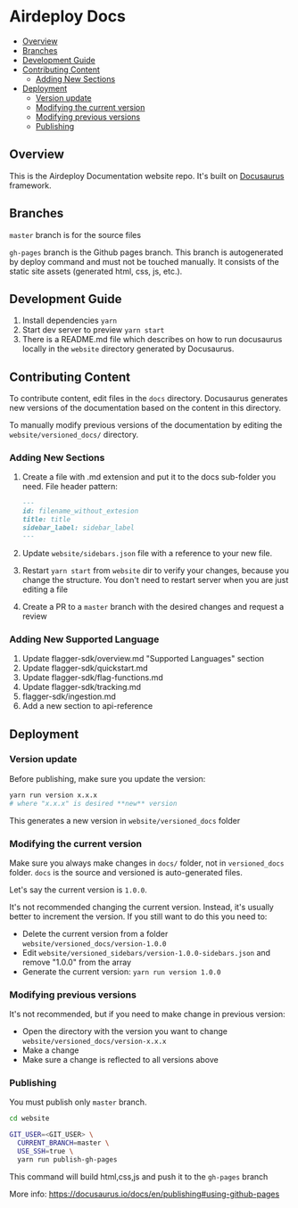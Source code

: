 <!-- omit in toc -->

# Airdeploy Docs

- [Overview](#overview)
- [Branches](#branches)
- [Development Guide](#development-guide)
- [Contributing Content](#contributing-content)
  - [Adding New Sections](#adding-new-sections)
- [Deployment](#deployment)
  - [Version update](#version-update)
  - [Modifying the current version](#modifying-the-current-version)
  - [Modifying previous versions](#modifying-previous-versions)
  - [Publishing](#publishing)

## Overview

This is the Airdeploy Documentation website repo. It's built on [Docusaurus](https://docusaurus.io) framework.

## Branches

`master` branch is for the source files

`gh-pages` branch is the Github pages branch. This branch is autogenerated by deploy command and must not be touched manually. It consists of the static site assets (generated html, css, js, etc.).

## Development Guide

1. Install dependencies `yarn`
2. Start dev server to preview `yarn start`
3. There is a README.md file which describes on how to run docusaurus locally in the `website` directory generated by Docusaurus.

## Contributing Content

To contribute content, edit files in the `docs` directory. Docusaurus generates new versions of the documentation based on the content in this directory.

To manually modify previous versions of the documentation by editing the `website/versioned_docs/` directory.

### Adding New Sections

1. Create a file with .md extension and put it to the docs sub-folder you need. File header pattern:

   ```markdown
   ---
   id: filename_without_extesion
   title: title
   sidebar_label: sidebar_label
   ---
   ```

2. Update `website/sidebars.json` file with a reference to your new file.
3. Restart `yarn start` from `website` dir to verify your changes, because you change the structure. You don't need to restart server when you are just editing a file
4. Create a PR to a `master` branch with the desired changes and request a review

### Adding New Supported Language

1. Update flagger-sdk/overview.md "Supported Languages" section
2. Update flagger-sdk/quickstart.md
3. Update flagger-sdk/flag-functions.md
4. Update flagger-sdk/tracking.md
5. flagger-sdk/ingestion.md
6. Add a new section to api-reference

## Deployment

### Version update

Before publishing, make sure you update the version:

```sh
yarn run version x.x.x
# where "x.x.x" is desired **new** version
```

This generates a new version in `website/versioned_docs` folder

### Modifying the current version

Make sure you always make changes in `docs/` folder, not in `versioned_docs` folder. `docs` is the source and versioned is auto-generated files.

Let's say the current version is `1.0.0`.

It's not recommended changing the current version. Instead, it's usually better to increment the version. If you still want to do this you need to:

- Delete the current version from a folder `website/versioned_docs/version-1.0.0`
- Edit `website/versioned_sidebars/version-1.0.0-sidebars.json` and remove "1.0.0" from the array
- Generate the current version: `yarn run version 1.0.0`

### Modifying previous versions

It's not recommended, but if you need to make change in previous version:

- Open the directory with the version you want to change `website/versioned_docs/version-x.x.x`
- Make a change
- Make sure a change is reflected to all versions above

### Publishing

You must publish only `master` branch.

```sh
cd website

GIT_USER=<GIT_USER> \
  CURRENT_BRANCH=master \
  USE_SSH=true \
  yarn run publish-gh-pages
```

This command will build html,css,js and push it to the `gh-pages` branch

More info:
https://docusaurus.io/docs/en/publishing#using-github-pages
